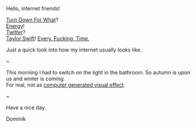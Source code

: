 Hello, internet friends!

[Turn Down For What](http://www.vox.com/2014/7/9/5884941/turning-down-for-what-explained)?  
[Energy](http://youtu.be/Wvt9InbYtKY)!  
[Twitter](http://www.washingtonpost.com/news/the-intersect/wp/2014/07/07/the-worlds-most-thorough-most-comprehensive-most-utterly-unnecessary-guide-to-using-twitter/)?  
[Taylor Swift](http://online.wsj.com/articles/for-taylor-swift-the-future-of-music-is-a-love-story-1404763219)!
[Every. Fucking. Time.](https://medium.com/matter/speaking-up-every-fucking-time-a61a24aa7629)

Just a quick look into how my internet usually looks like.

~

This morning I had to switch on the light in the bathroom. So autumn is upon us and winter is coming.  
For real, not as [computer generated visual effect](http://lostfocus.de/game-of-thrones-season-4-visual-effects/).

~

Have a nice day.

Dominik
